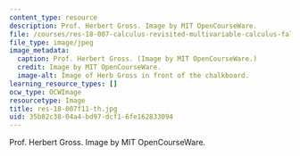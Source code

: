 ```yaml
---
content_type: resource
description: Prof. Herbert Gross. Image by MIT OpenCourseWare.
file: /courses/res-18-007-calculus-revisited-multivariable-calculus-fall-2011/35b82c3804a4bd97dcf16fe162833094_res-18-007f11-th.jpg
file_type: image/jpeg
image_metadata:
  caption: Prof. Herbert Gross. (Image by MIT OpenCourseWare.)
  credit: Image by MIT OpenCourseWare.
  image-alt: Image of Herb Gross in front of the chalkboard.
learning_resource_types: []
ocw_type: OCWImage
resourcetype: Image
title: res-18-007f11-th.jpg
uid: 35b82c38-04a4-bd97-dcf1-6fe162833094
---
```

Prof. Herbert Gross. Image by MIT OpenCourseWare.

